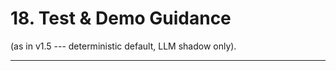 # 18. Test & Demo Guidance

(as in v1.5 --- deterministic default, LLM shadow only).

------------------------------------------------------------------------
